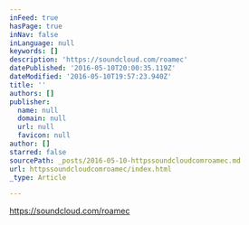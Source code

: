 ```yaml
---
inFeed: true
hasPage: true
inNav: false
inLanguage: null
keywords: []
description: 'https://soundcloud.com/roamec'
datePublished: '2016-05-10T20:00:35.119Z'
dateModified: '2016-05-10T19:57:23.940Z'
title: ''
authors: []
publisher:
  name: null
  domain: null
  url: null
  favicon: null
author: []
starred: false
sourcePath: _posts/2016-05-10-httpssoundcloudcomroamec.md
url: httpssoundcloudcomroamec/index.html
_type: Article

---
```

https://soundcloud.com/roamec